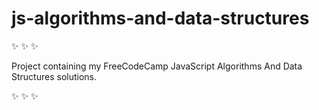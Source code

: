 # js-algorithms-and-data-structures 

:sparkles:  :sparkles:  :sparkles: 

Project containing my FreeCodeCamp JavaScript Algorithms And Data Structures solutions.

:sparkles:  :sparkles:  :sparkles: 